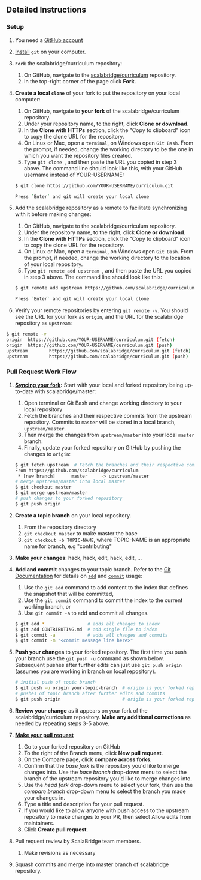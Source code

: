 ## Detailed Instructions
### Setup

1. You need a [GitHub account](https://github.com)
2. [Install](https://help.github.com/articles/set-up-git/#platform-all) `git` on your computer.
3. **`Fork`** the scalabridge/curriculum repository:
	1. On GitHub, navigate to the [scalabridge/curriculum](https://github.com/scalabridge/curriculum) repository.
	2. In the top-right corner of the page click **Fork**.
3. **Create a local `clone`** of your fork to put the repository on your local computer:
	1. On GitHub, navigate to **your fork** of the scalabridge/curriculum repository.
	2. Under your repository name, to the right, click **Clone or download**.
	3. In the **Clone with HTTPs** section, click the "Copy to clipboard" icon to copy the clone URL for the repository.
	4. On Linux or Mac, open a `terminal`, on Windows open `Git Bash`. From the prompt, if needed, change the working directory to be the one in which you want the repository files created.
	5. Type `git clone `, and then paste the URL you copied in step 3 above. The command line should look like this, with your GitHub username instead of YOUR-USERNAME:
	```bash
	$ git clone https://github.com/YOUR-USERNAME/curriculum.git

	Press `Enter` and git will create your local clone
    ```

5. Add the scalabridge repository as a remote to facilitate synchronizing with it before making changes:
	1. On GitHub, navigate to the scalabridge/curriculum repository.
	2. Under the repository name, to the right, click **Clone or download**.
	3. In the **Clone with HTTPs** section, click the "Copy to clipboard" icon to copy the clone URL for the repository.
	4. On Linux or Mac, open a `terminal`, on Windows open `Git Bash`. From the prompt, if needed, change the working directory to the location of your local repository.
	5. Type `git remote add upstream `, and then paste the URL you copied in step 3 above. The command line should look like this:
	```Bash
	$ git remote add upstream https://github.com/scalabridge/curriculum.git

	Press `Enter` and git will create your local clone
    ```
6. Verify your remote repositories by entering `git remote -v`. You should see the URL for your fork as `origin`, and the URL for the scalabridge repository as `upstream`:
```bash
$ git remote -v
origin  https://github.com/YOUR-USERNAME/curriculum.git (fetch)
origin  https://github.com/YOUR-USERNAME/curriculum.git (push)
upstream        https://github.com/scalabridge/curriculum.git (fetch)
upstream        https://github.com/scalabridge/curriculum.git (push)
```



### Pull Request Work Flow
1. **[Syncing your fork](https://help.github.com/articles/syncing-a-fork/):** Start with your local and forked repository being up-to-date with scalabridge/master:
	1. Open terminal or Git Bash and change working directory to your local repository
	2. Fetch the branches and their respective commits from the upstream repository. Commits to `master` will be stored in a local branch, `upstream/master`. 
	3. Then merge the changes from `upstream/master` into your local `master` branch. 
	4. Finally, update your forked repository on GitHub by pushing the changes to `origin`:
	```bash
	$ git fetch upstream  # Fetch the branches and their respective commits
	From https://github.com/scalabridge/curriculum
	 * [new branch]      master     -> upstream/master
	# merge upstream/master into local master
	$ git checkout master
	$ git merge upstream/master
	# push changes to your forked repository
	$ git push origin
	```
2. **Create a topic branch** on your local repository.
	1. From the repository directory
	2. `git checkout master` to make master the base
	3. `git checkout -b TOPIC-NAME`, where TOPIC-NAME is an appropriate name for branch, e.g "contributing" 
3. **Make your changes**: hack, hack, edit, hack, edit, ...
4. **Add and commit** changes to your topic branch. Refer to the [Git Documentation](https://git-scm.com/docs) for details on [`add`](https://git-scm.com/docs/git-add) and [`commit`](https://git-scm.com/docs/git-add) usage:
	1. Use the `git add` command to add content to the index that defines the snapshot that will be committed,
	2. Use the `git commit` command to commit the index to the current working branch, or
	3. Use `git commit -a` to add and commit all changes.
	```bash
	$ git add *                # adds all changes to index
    $ git add CONTRIBUTING.md  # add single file to index
	$ git commit -a            # adds all changes and commits
	$ git commit -m "<commit message line here>"
	```
5. **Push your changes** to your forked repository. The first time you push your branch use the `git push -u` command as shown below. Subsequent pushes after further edits can just use `git push origin` (assumes you are working in branch on local repository).
	
	```bash
	# initial push of topic branch
	$ git push -u origin your-topic-branch  # origin is your forked repository
	# pushes of topic branch after further edits and commits
	$ git push origin                       # origin is your forked repository
	```
6. **Review your change** as it appears on your fork of the scalabridge/curriculum repository. **Make any additional corrections** as needed by repeating steps 3-5 above.
7. [**Make your pull request**](https://help.github.com/articles/creating-a-pull-request-from-a-fork/)
	1. Go to your forked repository on GitHub
  	2. To the right of the Branch menu, click **New pull request**.
  	3. On the Compare page, click **compare across forks**.
  	4. Confirm that the *base fork* is the repository you'd like to merge changes into. Use the *base branch* drop-down menu to select the branch of the upstream repository you'd like to merge changes into.
  	5. Use the *head fork* drop-down menu to select your fork, then use the *compare branch* drop-down menu to select the branch you made your changes in.
  	6. Type a title and description for your pull request. 
  	7. If you would like to allow anyone with push access to the upstream repository to make changes to your PR, then select Allow edits from maintainers.
  	8. Click **Create pull request**.
8. Pull request review by ScalaBridge team members.
	1. Make revisions as necessary
9. Squash commits and merge into master branch of scalabridge repository. 






